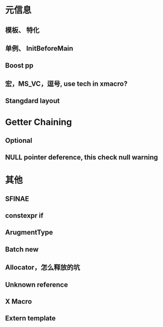 # 元信息
## 模板、 特化
## 单例、 InitBeforeMain
## Boost pp
## 宏，MS_VC，逗号, use tech in xmacro?
## Stangdard layout

# Getter Chaining
## Optional
## NULL pointer deference, this check null warning

# 其他
## SFINAE
## constexpr if
## ArugmentType
## Batch new
## Allocator，怎么释放的坑
## Unknown reference
## X Macro
## Extern template